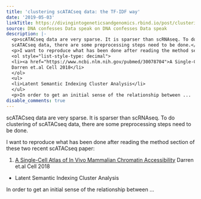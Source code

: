 ```yaml
---
title: 'clustering scATACseq data: the TF-IDF way'
date: '2019-05-03'
linkTitle: https://divingintogeneticsandgenomics.rbind.io/post/clustering-scatacseq-data-the-tf-idf-way/
source: DNA confesses Data speak on DNA confesses Data speak
description: |-
  <p>scATACseq data are very sparse. It is sparser than scRNAseq. To do clustering of
  scATACseq data, there are some preprocessing steps need to be done.</p>
  <p>I want to reproduce what has been done after reading the method section of these two recent scATACseq paper:</p>
  <ol style="list-style-type: decimal">
  <li><a href="https://www.ncbi.nlm.nih.gov/pubmed/30078704">A Single-Cell Atlas of In Vivo Mammalian Chromatin Accessibility</a>
  Darren et.al Cell 2018</li>
  </ol>
  <ul>
  <li>Latent Semantic Indexing Cluster Analysis</li>
  </ul>
  <p>In order to get an initial sense of the relationship between ...
disable_comments: true
---
```

<p>scATACseq data are very sparse. It is sparser than scRNAseq. To do clustering of
scATACseq data, there are some preprocessing steps need to be done.</p>
<p>I want to reproduce what has been done after reading the method section of these two recent scATACseq paper:</p>
<ol style="list-style-type: decimal">
<li><a href="https://www.ncbi.nlm.nih.gov/pubmed/30078704">A Single-Cell Atlas of In Vivo Mammalian Chromatin Accessibility</a>
Darren et.al Cell 2018</li>
</ol>
<ul>
<li>Latent Semantic Indexing Cluster Analysis</li>
</ul>
<p>In order to get an initial sense of the relationship between ...
